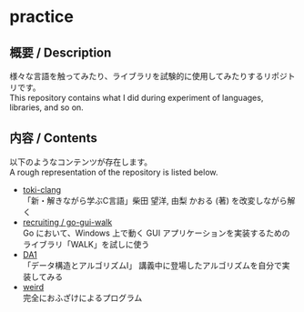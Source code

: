 # practice

## 概要 / Description
様々な言語を触ってみたり、ライブラリを試験的に使用してみたりするリポジトリです。  
This repository contains what I did during experiment of languages, libraries, and so on.

## 内容 / Contents
以下のようなコンテンツが存在します。  
A rough representation of the repository is listed below.
* [toki-clang](https://github.com/yudejp/practice/tree/master/toki-clang)   
「新・解きながら学ぶC言語」柴田 望洋, 由梨 かおる (著) を改変しながら解く
* [recruiting / go-gui-walk](https://github.com/yudejp/practice/tree/master/recruiting/go-gui-walk)  
Go において、Windows 上で動く GUI アプリケーションを実装するためのライブラリ「WALK」を試しに使う
* [DA1](https://github.com/yudejp/practice/tree/master/DA1)  
「データ構造とアルゴリズムⅠ」 講義中に登場したアルゴリズムを自分で実装してみる
* [weird](https://github.com/yudejp/practice/tree/master/weird)  
完全におふざけによるプログラム
